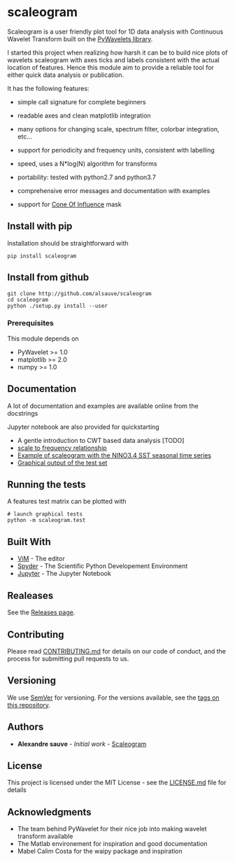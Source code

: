 # scaleogram

Scaleogram is a user friendly plot tool for 1D data analysis with Continuous Wavelet Transform
built on the [PyWavelets library](https://github.com/PyWavelets/pywt).  

I started this project when realizing how harsh it can be to build nice plots
of wavelets scaleogram with axes ticks and labels consistent with the actual location of features.
Hence this module aim to provide a reliable tool for either quick data analysis or publication.

It has the following features:

* simple call signature for complete beginners

* readable axes and clean matplotlib integration

* many options for changing scale, spectrum filter, colorbar integration, etc...

* support for periodicity and frequency units, consistent with labelling

* speed, uses a N*log(N) algorithm for transforms

* portability: tested with python2.7 and python3.7

* comprehensive error messages and documentation with examples

* support for [Cone Of Influence]() mask


## Install with pip

Installation should be straightforward with

```
pip install scaleogram
```

## Install from github

```
git clone http://github.com/alsauve/scaleogram
cd scaleogram
python ./setup.py install --user
```

### Prerequisites

This module depends on

* PyWavelet >= 1.0
* matplotlib >= 2.0
* numpy >= 1.0

## Documentation

A lot of documentation and examples are available online from the docstrings

Jupyter notebook are also provided for quickstarting

* A gentle introduction to CWT based data analysis [TODO]
* [scale to frequency relationship](https://github.com/alsauve/scaleogram/blob/master/doc/scale-to-frequency.ipynb)
* [Example of scaleogram with the NINO3.4 SST seasonal time series](https://github.com/alsauve/scaleogram/blob/master/doc/El-Nino-Dataset.ipynb)
* [Graphical output of the test set](https://github.com/alsauve/scaleogram/blob/master/doc/tests.ipynb)


## Running the tests

A features test matrix can be plotted with

```
# launch graphical tests
python -m scaleogram.test
```

## Built With

* [ViM](https://www.vim.org/) - The editor
* [Spyder](https://www.spyder-ide.org/) - The Scientific Python Developement Environment
* [Jupyter](https://jupyter.org/) - The Jupyter Notebook


## Realeases

See the [Releases page](releases).


## Contributing

Please read [CONTRIBUTING.md](https://gist.github.com/PurpleBooth/b24679402957c63ec426) for details on our code of conduct, and the process for submitting pull requests to us.

## Versioning

We use [SemVer](http://semver.org/) for versioning. For the versions available, see the [tags on this repository](https://github.com/alsauve/scaleogram/tags). 

## Authors

* **Alexandre sauve** - *Initial work* - [Scaleogram](https://github.com/alsauve/scaleogram)

## License

This project is licensed under the MIT License - see the [LICENSE.md](LICENSE.md) file for details

## Acknowledgments

* The team behind PyWavelet for their nice job into making wavelet transform available
* The Matlab environement for inspiration and good documentation
* Mabel Calim Costa for the waipy package and inspiration




